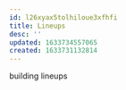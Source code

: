 ```yaml
---
id: l26xyax5tolhiloue3xfhfi
title: Lineups
desc: ''
updated: 1633734557065
created: 1633731132814
---
```



building lineups
